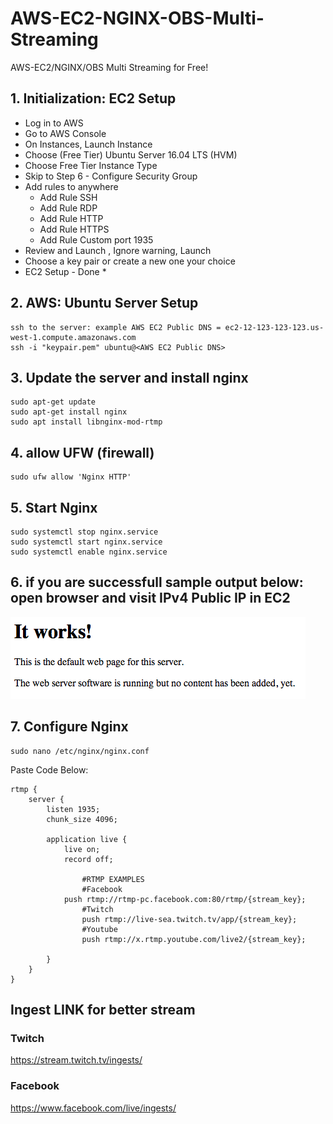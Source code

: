 # AWS-EC2-NGINX-OBS-Multi-Streaming
AWS-EC2/NGINX/OBS Multi Streaming for Free!

## 1. Initialization: EC2 Setup  
* Log in to AWS  
* Go to AWS Console  
* On Instances, Launch Instance  
* Choose (Free Tier) Ubuntu Server 16.04 LTS (HVM)  
* Choose Free Tier Instance Type  
* Skip to Step 6 - Configure Security Group  
* Add rules to anywhere
  - Add Rule SSH
  - Add Rule RDP
  - Add Rule HTTP  
  - Add Rule HTTPS
  - Add Rule Custom port 1935
* Review and Launch , Ignore warning, Launch  
* Choose a key pair or create a new one your choice  
* EC2 Setup - Done *  

## 2. AWS: Ubuntu Server Setup  
```
ssh to the server: example AWS EC2 Public DNS = ec2-12-123-123-123.us-west-1.compute.amazonaws.com
ssh -i "keypair.pem" ubuntu@<AWS EC2 Public DNS>
```

## 3. Update the server and install nginx  
```
sudo apt-get update
sudo apt-get install nginx
sudo apt install libnginx-mod-rtmp
```

## 4. allow UFW (firewall)
```
sudo ufw allow 'Nginx HTTP'
```

## 5. Start Nginx  
```
sudo systemctl stop nginx.service
sudo systemctl start nginx.service
sudo systemctl enable nginx.service
```

## 6. if you are successfull sample output below:  open browser and visit IPv4 Public IP in EC2
![alt text][logo]

[logo]: https://github.com/ohmcodes/AWS-EC2-setup-and-nginx-wordpress-postgresql-configurations/blob/master/default_apache.png?raw=true

## 7. Configure Nginx
```
sudo nano /etc/nginx/nginx.conf
```

Paste Code Below:  
```
rtmp {
	server {
		listen 1935;
		chunk_size 4096;

		application live {
			live on;
			record off;
      
      			#RTMP EXAMPLES
      			#Facebook
			push rtmp://rtmp-pc.facebook.com:80/rtmp/{stream_key};
      			#Twitch
      			push rtmp://live-sea.twitch.tv/app/{stream_key};
      			#Youtube
      			push rtmp://x.rtmp.youtube.com/live2/{stream_key};
      
		}
	}
}
```


## Ingest LINK for better stream

### Twitch
https://stream.twitch.tv/ingests/
### Facebook
https://www.facebook.com/live/ingests/


